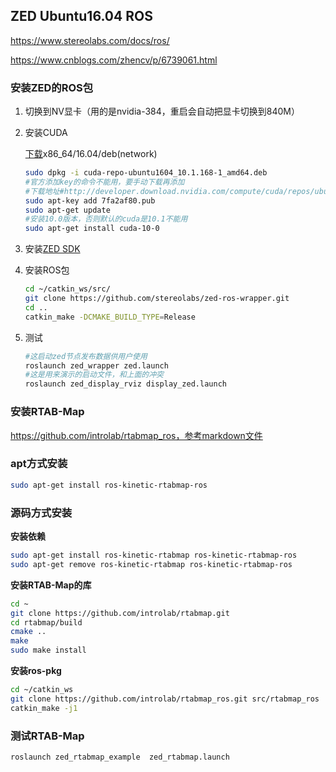 ## ZED Ubuntu16.04 ROS

<https://www.stereolabs.com/docs/ros/>

<https://www.cnblogs.com/zhencv/p/6739061.html>

### 安装ZED的ROS包

1. 切换到NV显卡（用的是nvidia-384，重启会自动把显卡切换到840M）

2. 安装CUDA

   [下载](http://developer.nvidia.com/cuda-downloads)x86_64/16.04/deb(network)

   ```sh
   sudo dpkg -i cuda-repo-ubuntu1604_10.1.168-1_amd64.deb
   #官方添加key的命令不能用，要手动下载再添加
   #下载地址#http://developer.download.nvidia.com/compute/cuda/repos/ubuntu1604/x86_64/7fa2af80.pub
   sudo apt-key add 7fa2af80.pub
   sudo apt-get update
   #安装10.0版本，否则默认的cuda是10.1不能用
   sudo apt-get install cuda-10-0
   ```

3. 安装[ZED SDK](https://www.stereolabs.com/developers/release/)

4. 安装ROS包

   ```sh
   cd ~/catkin_ws/src/
   git clone https://github.com/stereolabs/zed-ros-wrapper.git
   cd ..
   catkin_make -DCMAKE_BUILD_TYPE=Release
   ```

5. 测试

   ```sh
   #这启动zed节点发布数据供用户使用
   roslaunch zed_wrapper zed.launch
   #这是用来演示的启动文件，和上面的冲突
   roslaunch zed_display_rviz display_zed.launch
   ```

### 安装RTAB-Map

https://github.com/introlab/rtabmap_ros，参考markdown文件


### apt方式安装

```sh
sudo apt-get install ros-kinetic-rtabmap-ros
```

### 源码方式安装

**安装依赖**

```sh
sudo apt-get install ros-kinetic-rtabmap ros-kinetic-rtabmap-ros
sudo apt-get remove ros-kinetic-rtabmap ros-kinetic-rtabmap-ros
```

**安装RTAB-Map的库**

```sh
cd ~
git clone https://github.com/introlab/rtabmap.git
cd rtabmap/build
cmake ..
make
sudo make install
```

**安装ros-pkg**

```sh
cd ~/catkin_ws
git clone https://github.com/introlab/rtabmap_ros.git src/rtabmap_ros
catkin_make -j1
```

### 测试RTAB-Map

```sh
roslaunch zed_rtabmap_example  zed_rtabmap.launch
```

